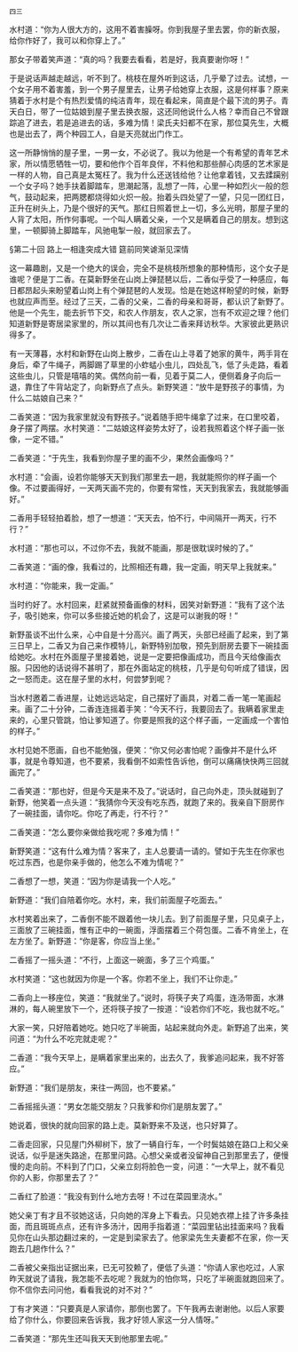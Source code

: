     四三 

   水村道：“你为人很大方的，这用不着害臊呀。你到我屋子里去罢，你的新衣服，给你作好了，我可以和你穿上了。”

   那女子带着笑声道：“真的吗？我要去看看，若是好，我真要谢你呀！”

   于是说话声越走越远，听不到了。桃枝在屋外听到这话，几乎晕了过去。试想，一个女子用不着害羞，到一个男子屋里去，让男子给她穿上衣服，这是何样事？原来猜着于水村是个有热烈爱情的纯洁青年，现在看起来，简直是个最下流的男子。青天白日，带了一位姑娘到屋子里去换衣服，这还同他说什么人格？幸而自己不曾跟踪追了进去，若是追进去的话，多难为情！梁氏夫妇都不在家，那位莫先生，大概也是出去了，两个种园工人，自是天亮就出门作工。

   这一所静悄悄的屋子里，一男一女，不必说了。我以为他是一个有希望的青年艺术家，所以情愿牺牲一切，要和他作个百年良伴，不料他和那些醉心肉感的艺术家是一样的人物，自己真是太冤枉了。我为什么还送钱给他？让他拿着钱，又去蹂躏别一个女子吗？她手扶着脚踏车，思潮起落，乱想了一阵，心里一种如烈火一般的怨气，鼓动起来，把两腮都烧得如火炽一般。抬着头四处望了一望，只见一团红日，正升在树头上，乃是个很好的天气。那红日照着世上一切，多么光明，那屋子里的人背了太阳，所作何事呢。一个叫人瞒着父亲，一个又是瞒着自己的朋友。想到这里，一顿脚骑上脚踏车，风驰电掣一般，就回家去了。

   §第二十回 路上一相逢突成大错 筵前同笑谑渐见深情

   这一幕趣剧，又是一个绝大的误会，完全不是桃枝所想象的那种情形，这个女子是谁呢？便是丁二香。在莫新野坐在山岗上弹琵琶以后，二香似乎受了一种感应，每日都昂起头来盼望着山岗上有个弹琵琶的人发现。恰是在她这样盼望的时候，新野也就应声而至。经过了三天，二香的父亲，二香的母亲和哥哥，都认识了新野了。他是一个先生，能去折节下交，和农人作朋友，农人之家，岂有不欢迎之理？他们知道新野是寄居梁家里的，所以其间也有几次让二香来拜访秋华。大家彼此更熟识得多了。

   有一天薄暮，水村和新野在山岗上散步，二香在山上寻着了她家的黄牛，两手背在身后，牵了牛绳子，两脚踢了草里的小蚱蜢小虫儿，四处乱飞，低了头走路，看着这些虫儿，只管是嘻嘻的笑。偶然向前一看，见着于莫二人，便侧着身子向后一退，靠住了牛背站定了，向新野点了点头。新野笑道：“放牛是野孩子的事情，为什么二姑娘自己来？”

   二香笑道：“因为我家里就没有野孩子。”说着随手把牛绳拿了过来，在口里咬着，身子摆了两摆。水村笑道：“二姑娘这样姿势太好了，设若我照着这个样子画一张像，一定不错。”

   二香笑道：“于先生，我看到你屋子里的画不少，果然会画像吗？”

   水村道：“会画，设若你能够天天到我们那里去一趟，我就能照你的样子画一个像。不过要画得好，一天两天画不完的，你要有常性，天天到我家去，我就能够画好。”

   二香用手轻轻拍着脸，想了一想道：“天天去，怕不行，中间隔开一两天，行不行？”

   水村道：“那也可以，不过你不去，我就不能画，那是很耽误时候的了。”

   二香笑道：“画的像，我看过的，比照相还有趣，我一定画，明天早上我就来。”

   水村道：“你能来，我一定画。”

   当时约好了。水村回来，赶紧就预备画像的材料，因笑对新野道：“我有了这个法子，吸引她来，你可以多些接近她的机会了，这是可以谢我的呀！”

   新野虽谈不出什么来，心中自是十分高兴。画了两天，头部已经画了起来，到了第三日早上，二香又为自己来作模特儿，新野特别加敬，预先到厨房去要下一碗挂面给她吃。水村在外面屋子里接着她，说是一定要把像画成功，而且今天给像画衣服。只因他的话说得不甚明了，那在外面站定的桃枝，几乎是句句听成了错误，因之一怒而走。这在屋子里的水村，何尝梦到呢？

   当水村邀着二香进屋，让她远远站定，自己摆好了画具，对着二香一笔一笔画起来。画了二十分钟，二香连连摇着手笑：“今天不行，我要回去了。我瞒着家里走来的，心里只管跳，怕让爹知道了。你要是照我的这个样子画，一定画成一个害怕的样子。”

   水村见她不愿画，自也不能勉强，便笑：“你又何必害怕呢？画像并不是什么坏事，就是令尊知道，也不要紧，我看倒不如索性告诉他，倒可以痛痛快快两三回就画完了。”

   二香笑道：“那也好，但是今天是来不及了。”说话时，自己向外走，顶头就碰到了新野，他笑着一点头道：“我猜你今天没有吃东西，就跑了来的。我亲自下厨房作了一碗挂面，请你吃。你吃了再走，行不行？”

   二香笑道：“怎么要你亲做给我吃呢？多难为情！”

   新野笑道：“这有什么难为情？客来了，主人总要请一请的。譬如于先生在你家也吃过东西，也是你亲手做的，他怎么不难为情呢？”

   二香想了一想，笑道：“因为你是请我一个人吃。”

   新野道：“我们自陪着你吃。水村，来，我们前面屋子吃面去。”

   水村笑着出来了，二香倒不能不跟着他一块儿去。到了前面屋子里，只见桌子上，三面放了三碗挂面，惟有正中的一碗面，浮面摆着三个荷包蛋。二香不肯坐上，在左方坐了。新野道：“你是客，你应当上坐。”

   二香摇了一摇头道：“不行，上面这一碗面，多了三个鸡蛋。”

   水村笑道：“这也就因为你是一个客。你若不坐上，我们不让你走。”

   二香向上一移座位，笑道：“我就坐了。”说时，将筷子夹了鸡蛋，连汤带面，水淋淋的，每人碗里放下一个，还将筷子按了一按道：“设若你们不吃，我也就不吃。”

   大家一笑，只好陪着她吃。她只吃了半碗面，站起来就向外走。新野追了出来，笑问道：“为什么不吃完就走呢？”

   二香道：“我今天早上，是瞒着家里出来的，出去久了，我爹追问起来，我不好答应。”

   新野道：“我们是朋友，来往一两回，也不要紧。”

   二香摇摇头道：“男女怎能交朋友？只我爹和你们是朋友罢了。”

   她说着，很快的就向回家的路上走。莫新野来不及送，也只好算了。

   二香走回家，只见屋门外柳树下，放了一辆自行车，一个时鬓姑娘在路口上和父亲说话，似乎是迷失路途，在那里问路。心想父亲或者没留神自己到那里去了，便慢慢的走向前。不料到了门口，父亲立刻将脸色一变，问道：“一大早上，就不看见你的人影，你那里去了？”

   二香红了脸道：“我没有到什么地方去呀！不过在菜园里浇水。”

   她父亲丁有才且不驳她这话，只向她的浑身上下看去。只见她衣襟上挂了许多条挂面，而且斑斑点点，还有许多汤汁，因用手指着道：“菜园里钻出挂面来吗？我看见你在山头那边翻过来的，一定是到梁家去了。他家梁先生夫妻都不在家，你一天跑去几趟作什么？”

   二香被父亲指出证据出来，已无可狡赖了，便低了头道：“你请人家也吃过，人家昨天就说了请我，我怎能不去吃呢？我就为的怕你骂，只吃了半碗面就跑回来了。你不信你去问问他，看看我说的对不对？”

   丁有才笑道：“只要真是人家请你，那倒也罢了。下午我再去谢谢他。以后人家要给了你什么，你要回来告诉我，我才好领人家这一分人情呀。”

   二香笑道：“那先生还叫我天天到他那里去呢。”

